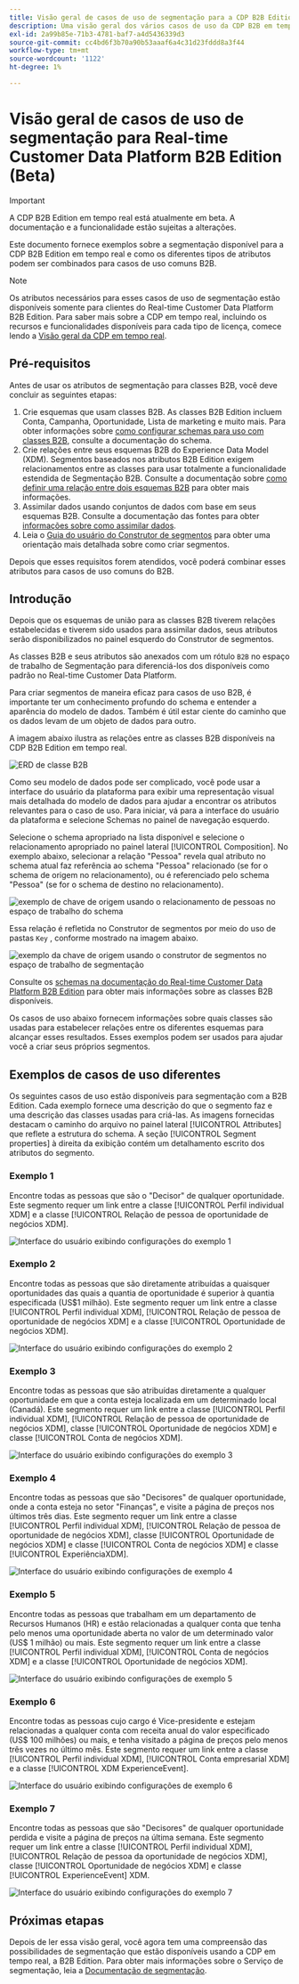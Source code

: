 ```yaml
---
title: Visão geral de casos de uso de segmentação para a CDP B2B Edition em tempo real.
description: Uma visão geral dos vários casos de uso da CDP B2B em tempo real disponíveis.
exl-id: 2a99b85e-71b3-4781-baf7-a4d5436339d3
source-git-commit: cc4bd6f3b70a90b53aaaf6a4c31d23fddd8a3f44
workflow-type: tm+mt
source-wordcount: '1122'
ht-degree: 1%

---
```


# Visão geral de casos de uso de segmentação para Real-time Customer Data Platform B2B Edition (Beta)

<!-- This document relates to this [ticket](https://jira.corp.adobe.com/browse/PLAT-100468) -->

>[!IMPORTANT]
>
>A CDP B2B Edition em tempo real está atualmente em beta. A documentação e a funcionalidade estão sujeitas a alterações.

Este documento fornece exemplos sobre a segmentação disponível para a CDP B2B Edition em tempo real e como os diferentes tipos de atributos podem ser combinados para casos de uso comuns B2B.

>[!NOTE]
>
>Os atributos necessários para esses casos de uso de segmentação estão disponíveis somente para clientes do Real-time Customer Data Platform B2B Edition. Para saber mais sobre a CDP em tempo real, incluindo os recursos e funcionalidades disponíveis para cada tipo de licença, comece lendo a [Visão geral da CDP em tempo real](../overview.md).

## Pré-requisitos

Antes de usar os atributos de segmentação para classes B2B, você deve concluir as seguintes etapas:

1. Crie esquemas que usam classes B2B. As classes B2B Edition incluem Conta, Campanha, Oportunidade, Lista de marketing e muito mais. Para obter informações sobre [como configurar schemas para uso com classes B2B](../schemas/b2b.md), consulte a documentação do schema.
1. Crie relações entre seus esquemas B2B do Experience Data Model (XDM). Segmentos baseados nos atributos B2B Edition exigem relacionamentos entre as classes para usar totalmente a funcionalidade estendida de Segmentação B2B. Consulte a documentação sobre [como definir uma relação entre dois esquemas B2B](../../xdm/tutorials/relationship-b2b.md) para obter mais informações.
1. Assimilar dados usando conjuntos de dados com base em seus esquemas B2B. Consulte a documentação das fontes para obter [informações sobre como assimilar dados](../../sources/connectors/adobe-applications/marketo/marketo.md).
1. Leia o [Guia do usuário do Construtor de segmentos](../../segmentation/ui/segment-builder.md) para obter uma orientação mais detalhada sobre como criar segmentos.

Depois que esses requisitos forem atendidos, você poderá combinar esses atributos para casos de uso comuns do B2B.

## Introdução

Depois que os esquemas de união para as classes B2B tiverem relações estabelecidas e tiverem sido usados para assimilar dados, seus atributos serão disponibilizados no painel esquerdo do Construtor de segmentos.

As classes B2B e seus atributos são anexados com um rótulo `B2B` no espaço de trabalho de Segmentação para diferenciá-los dos disponíveis como padrão no Real-time Customer Data Platform.

Para criar segmentos de maneira eficaz para casos de uso B2B, é importante ter um conhecimento profundo do schema e entender a aparência do modelo de dados. Também é útil estar ciente do caminho que os dados levam de um objeto de dados para outro.

A imagem abaixo ilustra as relações entre as classes B2B disponíveis na CDP B2B Edition em tempo real.

![ERD de classe B2B](../assets/segmentation/b2b-classes.png)

Como seu modelo de dados pode ser complicado, você pode usar a interface do usuário da plataforma para exibir uma representação visual mais detalhada do modelo de dados para ajudar a encontrar os atributos relevantes para o caso de uso. Para iniciar, vá para a interface do usuário da plataforma e selecione Schemas no painel de navegação esquerdo.

Selecione o schema apropriado na lista disponível e selecione o relacionamento apropriado no painel lateral [!UICONTROL Composition]. No exemplo abaixo, selecionar a relação &quot;Pessoa&quot; revela qual atributo no schema atual faz referência ao schema &quot;Pessoa&quot; relacionado (se for o schema de origem no relacionamento), ou é referenciado pelo schema &quot;Pessoa&quot; (se for o schema de destino no relacionamento).

![exemplo de chave de origem usando o relacionamento de pessoas no espaço de trabalho do schema](../assets/segmentation/source-key-schema-relationship-example.png)

Essa relação é refletida no Construtor de segmentos por meio do uso de pastas `Key` , conforme mostrado na imagem abaixo.

![exemplo da chave de origem usando o construtor de segmentos no espaço de trabalho de segmentação](../assets/segmentation/source-key-segmentation-example.png)

Consulte os [schemas na documentação do Real-time Customer Data Platform B2B Edition](../schemas/b2b.md) para obter mais informações sobre as classes B2B disponíveis.

Os casos de uso abaixo fornecem informações sobre quais classes são usadas para estabelecer relações entre os diferentes esquemas para alcançar esses resultados. Esses exemplos podem ser usados para ajudar você a criar seus próprios segmentos.

## Exemplos de casos de uso diferentes

Os seguintes casos de uso estão disponíveis para segmentação com a B2B Edition. Cada exemplo fornece uma descrição do que o segmento faz e uma descrição das classes usadas para criá-las. As imagens fornecidas destacam o caminho do arquivo no painel lateral [!UICONTROL Attributes] que reflete a estrutura do schema. A seção [!UICONTROL Segment properties] à direita da exibição contém um detalhamento escrito dos atributos do segmento.

### Exemplo 1

Encontre todas as pessoas que são o &quot;Decisor&quot; de qualquer oportunidade. Este segmento requer um link entre a classe [!UICONTROL Perfil individual XDM] e a classe [!UICONTROL Relação de pessoa de oportunidade de negócios XDM].

![Interface do usuário exibindo configurações do exemplo 1](../assets/segmentation/example-1.png)

### Exemplo 2

Encontre todas as pessoas que são diretamente atribuídas a quaisquer oportunidades das quais a quantia de oportunidade é superior à quantia especificada (US$1 milhão). Este segmento requer um link entre a classe [!UICONTROL Perfil individual XDM], [!UICONTROL Relação de pessoa de oportunidade de negócios XDM] e a classe [!UICONTROL Oportunidade de negócios XDM].

![Interface do usuário exibindo configurações do exemplo 2](../assets/segmentation/example-2.png)

### Exemplo 3

Encontre todas as pessoas que são atribuídas diretamente a qualquer oportunidade em que a conta esteja localizada em um determinado local (Canadá). Este segmento requer um link entre a classe [!UICONTROL Perfil individual XDM], [!UICONTROL Relação de pessoa de oportunidade de negócios XDM], classe [!UICONTROL Oportunidade de negócios XDM] e classe [!UICONTROL Conta de negócios XDM].

![Interface do usuário exibindo configurações do exemplo 3](../assets/segmentation/example-3.png)

### Exemplo 4

Encontre todas as pessoas que são &quot;Decisores&quot; de qualquer oportunidade, onde a conta esteja no setor &quot;Finanças&quot;, e visite a página de preços nos últimos três dias. Este segmento requer um link entre a classe [!UICONTROL Perfil individual XDM], [!UICONTROL Relação de pessoa de oportunidade de negócios XDM], classe [!UICONTROL Oportunidade de negócios XDM] e classe [!UICONTROL Conta de negócios XDM] e classe [!UICONTROL ExperiênciaXDM].

![Interface do usuário exibindo configurações de exemplo 4](../assets/segmentation/example-4.png)

### Exemplo 5

Encontre todas as pessoas que trabalham em um departamento de Recursos Humanos (HR) e estão relacionadas a qualquer conta que tenha pelo menos uma oportunidade aberta no valor de um determinado valor (US$ 1 milhão) ou mais. Este segmento requer um link entre a classe [!UICONTROL Perfil individual XDM], [!UICONTROL Conta de negócios XDM] e a classe [!UICONTROL Oportunidade de negócios XDM].

![Interface do usuário exibindo configurações de exemplo 5](../assets/segmentation/example-5.png)

### Exemplo 6

Encontre todas as pessoas cujo cargo é Vice-presidente e estejam relacionadas a qualquer conta com receita anual do valor especificado (US$ 100 milhões) ou mais, e tenha visitado a página de preços pelo menos três vezes no último mês. Este segmento requer um link entre a classe [!UICONTROL Perfil individual XDM], [!UICONTROL Conta empresarial XDM] e a classe [!UICONTROL XDM ExperienceEvent].

![Interface do usuário exibindo configurações de exemplo 6](../assets/segmentation/example-6.png)

### Exemplo 7

Encontre todas as pessoas que são &quot;Decisores&quot; de qualquer oportunidade perdida e visite a página de preços na última semana. Este segmento requer um link entre a classe [!UICONTROL Perfil individual XDM], [!UICONTROL Relação de pessoa da oportunidade de negócios XDM], classe [!UICONTROL Oportunidade de negócios XDM] e classe [!UICONTROL ExperienceEvent] XDM.

![Interface do usuário exibindo configurações do exemplo 7](../assets/segmentation/example-7.png)

## Próximas etapas

Depois de ler essa visão geral, você agora tem uma compreensão das possibilidades de segmentação que estão disponíveis usando a CDP em tempo real, a B2B Edition. Para obter mais informações sobre o Serviço de segmentação, leia a [Documentação de segmentação](../../segmentation/home.md).
